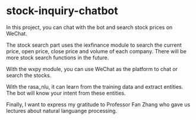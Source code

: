 # stock-inquiry-chatbot
In this project, you can chat with the bot and search stock prices on WeChat. 

The stock search part uses the iexfinance module to search the current price, open price, close price and volume of each company. There will be more stock search functions in the future. 

With the wxpy module, you can use WeChat as the platform to chat or search the stocks. 

With the rasa_nlu, it can learn from the training data and extract entities. The bot will know your intent from these entities. 

Finally, I want to express my gratitude to Professor Fan Zhang who gave us lectures about natural languange processing. 
